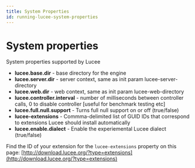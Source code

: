 ```yaml
---
title: System Properties
id: running-lucee-system-properties
---
```


# System properties #
System properties supported by Lucee

* **lucee.base.dir** - base directory for the engine
* **lucee.server.dir** - server context, same as init param lucee-server-directory
* **lucee.web.dir** - web context, same as init param lucee-web-directory
* **lucee.controller.interval** - number of milliseconds between controller calls, 0 to disable controller [useful for benchmark testing etc]
* **lucee.full.null.support** - Turns full null support on or off (true/false)
* **lucee-extensions** - Commma-delimited list of GUID IDs that correspond to extensions Lucee should install automatically
* **lucee.enable.dialect** - Enable the experiemental Lucee dialect (true/false)

Find the ID of your extension for the `lucee-extensions` property on this page: [http://download.lucee.org/?type=extensions](http://download.lucee.org/?type=extensions)
